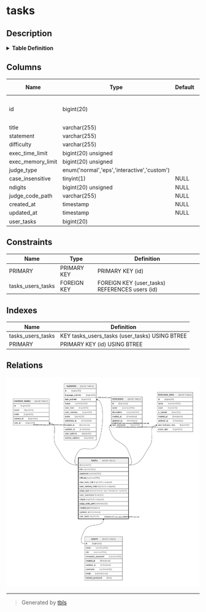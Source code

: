 # tasks

## Description

<details>
<summary><strong>Table Definition</strong></summary>

```sql
CREATE TABLE `tasks` (
  `id` bigint(20) NOT NULL AUTO_INCREMENT,
  `title` varchar(255) NOT NULL,
  `statement` varchar(255) NOT NULL,
  `difficulty` varchar(255) NOT NULL,
  `exec_time_limit` bigint(20) unsigned NOT NULL,
  `exec_memory_limit` bigint(20) unsigned NOT NULL,
  `judge_type` enum('normal','eps','interactive','custom') NOT NULL,
  `case_insensitive` tinyint(1) DEFAULT NULL,
  `ndigits` bigint(20) unsigned DEFAULT NULL,
  `judge_code_path` varchar(255) DEFAULT NULL,
  `created_at` timestamp NULL DEFAULT NULL,
  `updated_at` timestamp NULL DEFAULT NULL,
  `user_tasks` bigint(20) NOT NULL,
  PRIMARY KEY (`id`),
  KEY `tasks_users_tasks` (`user_tasks`),
  CONSTRAINT `tasks_users_tasks` FOREIGN KEY (`user_tasks`) REFERENCES `users` (`id`) ON DELETE NO ACTION
) ENGINE=InnoDB DEFAULT CHARSET=utf8mb4 COLLATE=utf8mb4_bin
```

</details>

## Columns

| Name | Type | Default | Nullable | Extra Definition | Children | Parents | Comment |
| ---- | ---- | ------- | -------- | ---------------- | -------- | ------- | ------- |
| id | bigint(20) |  | false | auto_increment | [contest_tasks](contest_tasks.md) [submits](submits.md) [testcases](testcases.md) [testcase_sets](testcase_sets.md) |  |  |
| title | varchar(255) |  | false |  |  |  |  |
| statement | varchar(255) |  | false |  |  |  |  |
| difficulty | varchar(255) |  | false |  |  |  |  |
| exec_time_limit | bigint(20) unsigned |  | false |  |  |  |  |
| exec_memory_limit | bigint(20) unsigned |  | false |  |  |  |  |
| judge_type | enum('normal','eps','interactive','custom') |  | false |  |  |  |  |
| case_insensitive | tinyint(1) | NULL | true |  |  |  |  |
| ndigits | bigint(20) unsigned | NULL | true |  |  |  |  |
| judge_code_path | varchar(255) | NULL | true |  |  |  |  |
| created_at | timestamp | NULL | true |  |  |  |  |
| updated_at | timestamp | NULL | true |  |  |  |  |
| user_tasks | bigint(20) |  | false |  |  | [users](users.md) |  |

## Constraints

| Name | Type | Definition |
| ---- | ---- | ---------- |
| PRIMARY | PRIMARY KEY | PRIMARY KEY (id) |
| tasks_users_tasks | FOREIGN KEY | FOREIGN KEY (user_tasks) REFERENCES users (id) |

## Indexes

| Name | Definition |
| ---- | ---------- |
| tasks_users_tasks | KEY tasks_users_tasks (user_tasks) USING BTREE |
| PRIMARY | PRIMARY KEY (id) USING BTREE |

## Relations

![er](tasks.svg)

---

> Generated by [tbls](https://github.com/k1LoW/tbls)
